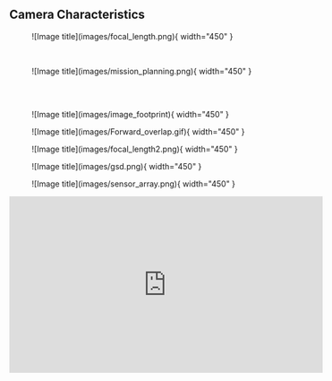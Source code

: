 ## Camera Characteristics
<figure markdown>
  ![Image title](images/focal_length.png){ width="450" }
  <figcaption> </figcaption>
</figure>

<br/>

<figure markdown>
  ![Image title](images/mission_planning.png){ width="450" }
  <figcaption> </figcaption>
</figure>

<br/>

##

<figure markdown>
  ![Image title](images/image_footprint){ width="450" }
  <figcaption> </figcaption>
</figure>

<figure markdown>
  ![Image title](images/Forward_overlap.gif){ width="450" }
  <figcaption> </figcaption>
</figure>

<figure markdown>
  ![Image title](images/focal_length2.png){ width="450" }
  <figcaption> </figcaption>
</figure>

<figure markdown>
  ![Image title](images/gsd.png){ width="450" }
  <figcaption> </figcaption>
</figure>

<figure markdown>
  ![Image title](images/sensor_array.png){ width="450" }
  <figcaption> </figcaption>
</figure>

<iframe width="560" height="315" src="https://www.youtube.com/embed/bTIgjjeYtWY" title="YouTube video player" frameborder="0" allow="accelerometer; autoplay; clipboard-write; encrypted-media; gyroscope; picture-in-picture; web-share" allowfullscreen></iframe>
